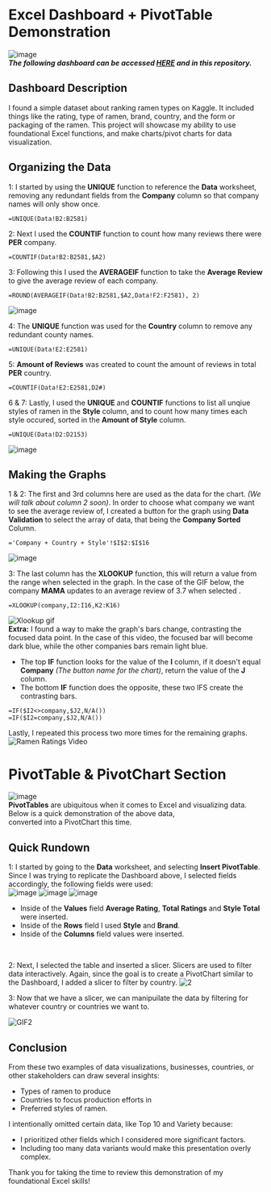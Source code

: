 # Excel Dashboard + PivotTable Demonstration

![image](https://github.com/user-attachments/assets/6f2861c7-20eb-4ec5-8335-8aadedd07582)
 <BR>
**_The following dashboard can be accessed [HERE](https://1drv.ms/x/s!AuV0f7giR2NGhC6TURBWo16u7rl8?e=SQLigE) and in this repository._**

## Dashboard Description
I found a simple dataset about ranking ramen types on Kaggle. It included things like the rating, type of ramen, brand, country, and the form or packaging of the ramen. This project will
showcase my ability to use foundational Excel functions, and make charts/pivot charts for data visualization.


## Organizing the Data

1: I started by using the **UNIQUE** function to reference the **Data** worksheet, removing any redundant fields from the **Company** column so that company names will only show once. 
```
=UNIQUE(Data!B2:B2581)
```

2: Next I used the **COUNTIF** function to count how many reviews there were **PER** company.
```
=COUNTIF(Data!B2:B2581,$A2)
```

3: Following this I used the **AVERAGEIF** function to take the **Average Review** to give the average review of each company.
```
=ROUND(AVERAGEIF(Data!B2:B2581,$A2,Data!F2:F2581), 2)
```

![image](https://github.com/user-attachments/assets/28b9b783-23a6-4ca0-8043-a8b748bc2453)

4: The **UNIQUE** function was used for the **Country** column to remove any redundant county names.
```
=UNIQUE(Data!E2:E2581)
```

5: **Amount of Reviews** was created to count the amount of reviews in total **PER** country.
```
=COUNTIF(Data!E2:E2581,D2#)
```

6 & 7: Lastly, I used the **UNIQUE** and **COUNTIF** functions to list all unqiue styles of ramen in the **Style** column, and to count how many times each style occured, sorted in the **Amount of Style** column.
```
=UNIQUE(Data!D2:D2153)
```
![image](https://github.com/user-attachments/assets/2dd750e5-291f-41f5-98d5-3b0cf0552104)

## Making the Graphs

1 & 2: The first and 3rd columns here are used as the data for the chart. *(We will talk about column 2 soon)*. In order to choose what company we want to see the average review of, I created a button for the graph using **Data Validation** to select the array of data, that being the **Company Sorted** Column. 
```
='Company + Country + Style'!$I$2:$I$16
```

![image](https://github.com/user-attachments/assets/201fef78-ebbd-4cd1-bb0b-b5d9545a702f)

3: The last column has the **XLOOKUP** function, this will return a value from the range when selected in the graph. In the case of the GIF below, the company **MAMA** updates to an average review of 3.7 when selected .
```
=XLOOKUP(company,I2:I16,K2:K16)
```

![Xlookup gif](https://github.com/user-attachments/assets/18ac1325-0759-486b-b38f-ed8a6c7b896c) <br>
**Extra:** I found a way to make the graph's bars change, contrasting the focused data point. In the case of this video, the focused bar will become dark blue, while the other companies bars remain light blue.
- The top **IF** function looks for the value of the **I** column, if it doesn't equal **Company** *(The button name for the chart)*, return the value of the **J** column.
- The bottom **IF** function does the opposite, 
these two IFS create the contrasting bars.

```
=IF($I2<>company,$J2,N/A())
=IF($I2=company,$J2,N/A())
```

Lastly, I repeated this process two more times for the remaining graphs.
![Ramen Ratings Video](https://github.com/user-attachments/assets/5586ac24-790e-4567-9eb3-aae6bde09b27)

# PivotTable & PivotChart Section
![image](https://github.com/user-attachments/assets/d27b35a7-f64d-4010-87da-f11ef6c2c0c1)
<br>
**PivotTables** are ubiquitous when it comes to Excel and visualizing data. Below is a quick demonstration of the above data, <br>
converted into a PivotChart this time.

## Quick Rundown
1: I started by going to the **Data** worksheet, and selecting **Insert PivotTable**. Since I was trying to replicate the Dashboard above, I selected fields accordingly, 
the following fields were used:
<br>
![image](https://github.com/user-attachments/assets/f40b810c-0eda-4b09-8d61-8a0907617040)
![image](https://github.com/user-attachments/assets/5370414d-9fab-476a-a342-4ec33dfafff8)
![image](https://github.com/user-attachments/assets/83fee973-3ce7-4bc1-a13e-762ee1a95677)
- Inside of the **Values** field **Average Rating**, **Total Ratings** and **Style Total** were inserted.
- Inside of the **Rows** field I used **Style** and **Brand**. 
- Inside of the **Columns** field values were inserted.
<br>

2: Next, I selected the table and inserted a slicer. Slicers are used to filter data interactively. Again, since the goal is to create a PivotChart similar to the Dashboard, I added a slicer to filter by country.
![2](https://github.com/user-attachments/assets/fcb3199d-c5ef-4559-966c-000d589d5a65)


3: Now that we have a slicer, we can manipuilate the data by filtering for whatever country or countries we want to.

![GIF2](https://github.com/user-attachments/assets/bcaaf04c-136c-42f0-addb-c05d646bbac9)

## Conclusion
From these two examples of data visualizations, businesses, countries, or other stakeholders can draw several insights:
- Types of ramen to produce
- Countries to focus production efforts in
- Preferred styles of ramen.

I intentionally omitted certain data, like Top 10 and Variety because:
- I prioritized other fields which I considered more significant factors.
- Including too many data variants would make this presentation overly complex.

Thank you for taking the time to review this demonstration of my foundational Excel skills!






